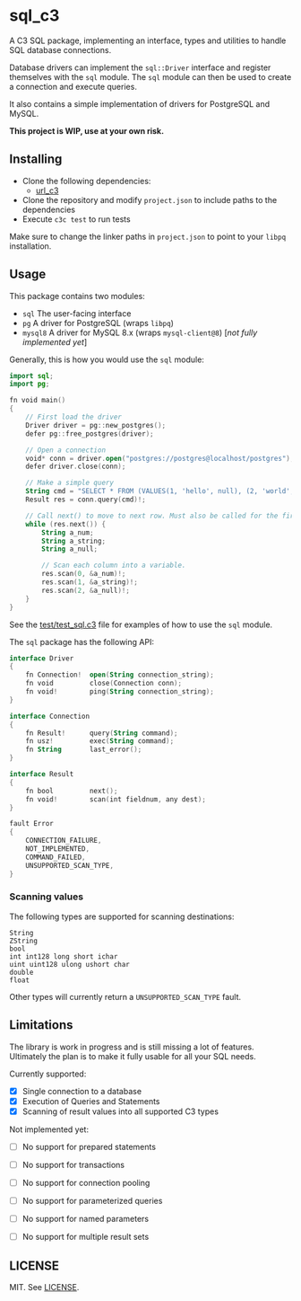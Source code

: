 # sql_c3

A C3 SQL package, implementing an interface, types and utilities to handle SQL database connections.

Database drivers can implement the `sql::Driver` interface and register themselves with the `sql` module. The `sql` module can then be used to create a connection and execute queries.

It also contains a simple implementation of drivers for PostgreSQL and MySQL.

**This project is WIP, use at your own risk.**

## Installing

- Clone the following dependencies: 
  - [url_c3](https://github.com/louis77/url_c3)
- Clone the repository and modify `project.json` to include paths to the dependencies
- Execute `c3c test` to run tests

Make sure to change the linker paths in `project.json` to point to your `libpq` installation.



## Usage

This package contains two modules:

- `sql` The user-facing interface
- `pg` A driver for PostgreSQL (wraps `libpq`)
- `mysql8` A driver for MySQL 8.x (wraps `mysql-client@8`) [*not fully implemented yet*]

Generally, this is how you would use the `sql` module:

```kotlin
import sql;
import pg;

fn void main()
{
    // First load the driver
    Driver driver = pg::new_postgres();
    defer pg::free_postgres(driver);

    // Open a connection
    void* conn = driver.open("postgres://postgres@localhost/postgres");
    defer driver.close(conn);

    // Make a simple query
    String cmd = "SELECT * FROM (VALUES(1, 'hello', null), (2, 'world', null)) AS t(a_num, a_string, a_null)";
    Result res = conn.query(cmd)!;

    // Call next() to move to next row. Must also be called for the first row
    while (res.next()) {
        String a_num;
        String a_string;
        String a_null;

        // Scan each column into a variable.
        res.scan(0, &a_num)!;
        res.scan(1, &a_string)!;
        res.scan(2, &a_null)!;
    }
}
```

See the [test/test_sql.c3](test/test_sql.c3) file for examples of how to use the `sql` module.


The `sql` package has the following API:

```kotlin
interface Driver 
{
    fn Connection!  open(String connection_string);
    fn void         close(Connection conn);
    fn void!        ping(String connection_string);
} 

interface Connection 
{
    fn Result!      query(String command);
    fn usz!         exec(String command);
    fn String       last_error();
}

interface Result 
{
    fn bool         next();
    fn void!        scan(int fieldnum, any dest);
}

fault Error
{
    CONNECTION_FAILURE,
    NOT_IMPLEMENTED,
    COMMAND_FAILED,
    UNSUPPORTED_SCAN_TYPE,
}
```

### Scanning values

The following types are supported for scanning destinations:

```
String
ZString
bool
int int128 long short ichar
uint uint128 ulong ushort char
double
float
```

Other types will currently return a `UNSUPPORTED_SCAN_TYPE` fault.

## Limitations

The library is work in progress and is still missing a lot of features. Ultimately the plan is to make it fully usable for all your SQL needs.

Currently supported:

- [x] Single connection to a database
- [x] Execution of Queries and Statements
- [x] Scanning of result values into all supported C3 types

Not implemented yet:

- [ ] No support for prepared statements
- [ ] No support for transactions
- [ ] No support for connection pooling
- [ ] No support for parameterized queries
- [ ] No support for named parameters
- [ ] No support for multiple result sets


## LICENSE

MIT. See [LICENSE](LICENSE).
